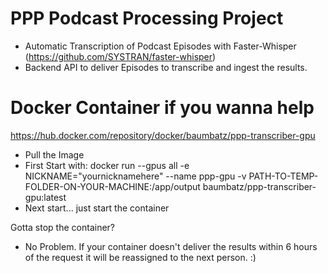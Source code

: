 # PPP Podcast Processing Project
- Automatic Transcription of Podcast Episodes with Faster-Whisper (https://github.com/SYSTRAN/faster-whisper)
- Backend API to deliver Episodes to transcribe and ingest the results.

# Docker Container if you wanna help
https://hub.docker.com/repository/docker/baumbatz/ppp-transcriber-gpu
- Pull the Image
- First Start with: 
  docker run --gpus all -e NICKNAME="yournicknamehere" --name ppp-gpu -v PATH-TO-TEMP-FOLDER-ON-YOUR-MACHINE:/app/output baumbatz/ppp-transcriber-gpu:latest
- Next start... just start the container

Gotta stop the container? 
- No Problem. If your container doesn't deliver the results within 6 hours of the request it will be reassigned to the next person. :)

